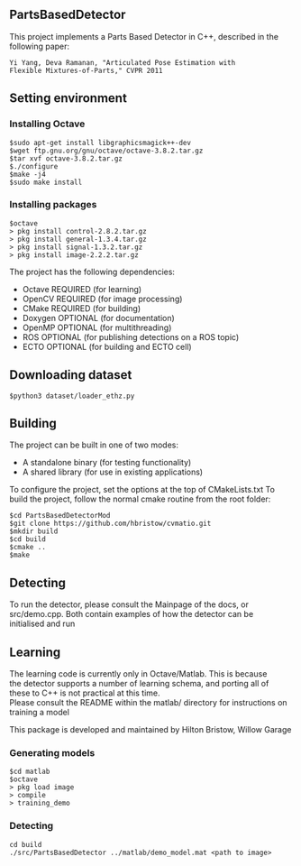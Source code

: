 PartsBasedDetector
------------------

This project implements a Parts Based Detector in C++, described in the
following paper:

    Yi Yang, Deva Ramanan, "Articulated Pose Estimation with
    Flexible Mixtures-of-Parts," CVPR 2011

## Setting environment
### Installing Octave

```
$sudo apt-get install libgraphicsmagick++-dev
$wget ftp.gnu.org/gnu/octave/octave-3.8.2.tar.gz
$tar xvf octave-3.8.2.tar.gz
$./configure
$make -j4
$sudo make install
```

### Installing packages

```
$octave
> pkg install control-2.8.2.tar.gz
> pkg install general-1.3.4.tar.gz
> pkg install signal-1.3.2.tar.gz
> pkg install image-2.2.2.tar.gz
```

The project has the following dependencies:

* Octave  REQUIRED (for learning)
* OpenCV  REQUIRED (for image processing)
* CMake   REQUIRED (for building)
* Doxygen OPTIONAL (for documentation)
* OpenMP  OPTIONAL (for multithreading)
* ROS     OPTIONAL (for publishing detections on a ROS topic)
* ECTO    OPTIONAL (for building and ECTO cell)

## Downloading dataset
```
$python3 dataset/loader_ethz.py
```

## Building
The project can be built in one of two modes:

* A standalone binary (for testing functionality)
* A shared library    (for use in existing applications)

To configure the project, set the options at the top of CMakeLists.txt
To build the project, follow the normal cmake routine from the root folder:

```
$cd PartsBasedDetectorMod
$git clone https://github.com/hbristow/cvmatio.git
$mkdir build
$cd build
$cmake ..
$make
```

## Detecting
To run the detector, please consult the Mainpage of the docs, or  
src/demo.cpp. Both contain examples of how the detector can be  
initialised and run

## Learning
The learning code is currently only in Octave/Matlab. This is because  
the detector supports a number of learning schema, and porting all of  
these to C++ is not practical at this time.  
Please consult the README within the matlab/ directory for instructions
on training a model

This package is developed and maintained by Hilton Bristow, Willow Garage

### Generating models
```
$cd matlab
$octave
> pkg load image
> compile
> training_demo
```

### Detecting
```
cd build
./src/PartsBasedDetector ../matlab/demo_model.mat <path to image>
```
